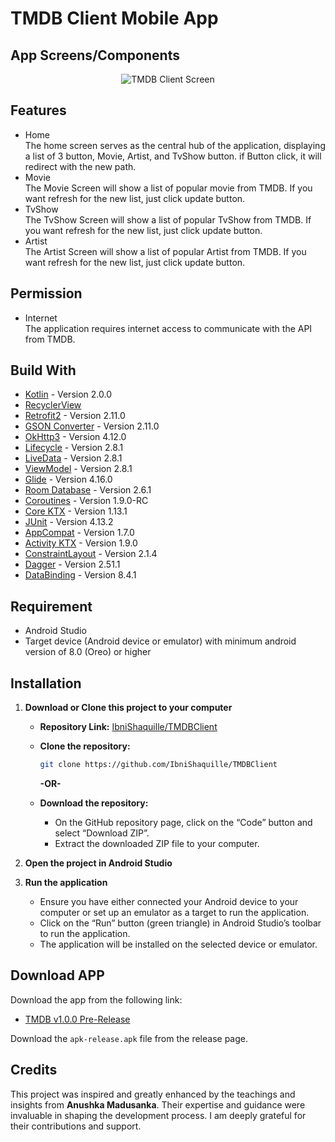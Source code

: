 # TMDB Client Mobile App

## App Screens/Components

<p align="center">
    <img src="https://github.com/user-attachments/assets/8a3ba019-223d-49bb-a2d9-23468dfb699a" alt="TMDB Client Screen">  
</p>

## Features

- Home\
  The home screen serves as the central hub of the application, displaying a list of 3 button, Movie, Artist, and TvShow button. if Button click, it will redirect with the new path.
- Movie\
  The Movie Screen will show a list of popular movie from TMDB. If you want refresh for the new list, just click update button.
- TvShow\
  The TvShow Screen will show a list of popular TvShow from TMDB. If you want refresh for the new list, just click update button.
- Artist\
  The Artist Screen will show a list of popular Artist from TMDB. If you want refresh for the new list, just click update button.
  
## Permission

- Internet\
  The application requires internet access to communicate with the API from TMDB.
  
## Build With

- [Kotlin](https://kotlinlang.org) - Version 2.0.0
- [RecyclerView](https://developer.android.com/develop/ui/views/layout/recyclerview)
- [Retrofit2](https://github.com/square/retrofit) - Version 2.11.0
- [GSON Converter](https://github.com/square/retrofit/tree/master/retrofit-converters/gson) - Version 2.11.0
- [OkHttp3](https://github.com/square/okhttp) - Version 4.12.0
- [Lifecycle](https://developer.android.com/jetpack/androidx/releases/lifecycle) - Version 2.8.1
- [LiveData](https://developer.android.com/topic/libraries/architecture/livedata) - Version 2.8.1
- [ViewModel](https://developer.android.com/topic/libraries/architecture/viewmodel) - Version 2.8.1
- [Glide](https://github.com/bumptech/glide) - Version 4.16.0
- [Room Database](https://developer.android.com/jetpack/androidx/releases/room) - Version 2.6.1
- [Coroutines](https://kotlinlang.org/docs/coroutines-overview.html) - Version 1.9.0-RC
- [Core KTX](https://developer.android.com/jetpack/androidx/releases/core) - Version 1.13.1
- [JUnit](https://junit.org/junit4/) - Version 4.13.2
- [AppCompat](https://developer.android.com/jetpack/androidx/releases/appcompat) - Version 1.7.0
- [Activity KTX](https://developer.android.com/jetpack/androidx/releases/activity) - Version 1.9.0
- [ConstraintLayout](https://developer.android.com/jetpack/androidx/releases/constraintlayout) - Version 2.1.4
- [Dagger](https://dagger.dev) - Version 2.51.1
- [DataBinding](https://developer.android.com/topic/libraries/data-binding) - Version 8.4.1

## Requirement

- Android Studio
- Target device (Android device or emulator) with minimum android version of 8.0 (Oreo) or higher

## Installation

1. **Download or Clone this project to your computer**
   
    - **Repository Link:** [IbniShaquille/TMDBClient](https://github.com/IbniShaquille/TMDBClient)
      
    - **Clone the repository:**
    
        ```sh
        git clone https://github.com/IbniShaquille/TMDBClient
        ```
        
        **-OR-**

    - **Download the repository:**
      - On the GitHub repository page, click on the “Code” button and select “Download ZIP”.
      - Extract the downloaded ZIP file to your computer.

2. **Open the project in Android Studio**

3. **Run the application**
    - Ensure you have either connected your Android device to your computer or set up an emulator as a target to run the application.
    - Click on the “Run” button (green triangle) in Android Studio’s toolbar to run the application.
    - The application will be installed on the selected device or emulator.

## Download APP

Download the app from the following link:

- [TMDB v1.0.0 Pre-Release](https://github.com/IbniShaquille/TMDBClient/releases/tag/Pre-Release)

Download the `apk-release.apk` file from the release page. 

## Credits

This project was inspired and greatly enhanced by the teachings and insights from **Anushka Madusanka**. Their expertise and guidance were invaluable in shaping the development process. I am deeply grateful for their contributions and support.

